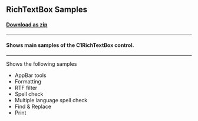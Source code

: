 ## RichTextBox Samples
#### [Download as zip](https://downgit.github.io/#/home?url=https://github.com/GrapeCity/ComponentOne-UWP-Samples/tree/master/C1.UWP.RichTextBox/VB/RichTextBoxSamples)
____
#### Shows main samples of the C1RichTextBox control.
____
Shows the following samples

* AppBar tools
* Formatting
* RTF filter
* Spell check
* Multiple language spell check
* Find & Replace
* Print
